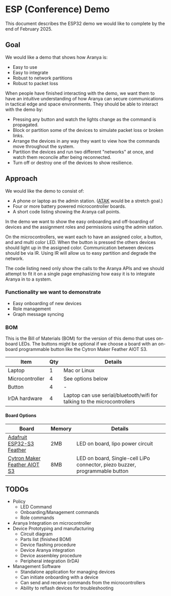 # ESP (Conference) Demo

This document describes the ESP32 demo we would like to complete by the end of February 2025.

## Goal

We would like a demo that shows how Aranya is: 

- Easy to use 
- Easy to integrate 
- Robust to network partitions 
- Robust to packet loss

When people have finished interacting with the demo, we want them to have an intuitive understanding of how Aranya can secure communications in tactical edge and space environments. They should be able to interact with the demo by:

- Pressing any button and watch the lights change as the command is propagated.
- Block or partition some of the devices to simulate packet loss or broken links.
- Arrange the devices in any way they want to view how the commands move throughout the system.
- Partition the devices and run two different "networks" at once, and watch them reconcile after being reconnected.
- Turn off or destroy one of the devices to show resilience.

## Approach

We would like the demo to consist of: 

- A phone or laptop as the admin station. ([ATAK](https://www.civtak.org/) would be a stretch goal.) 
- Four or more battery powered microcontroller boards. 
- A short code listing showing the Aranya call points.

In the demo we want to show the easy onboarding and off-boarding of devices and the assignment roles and permissions using the admin station.

On the microcontrollers, we want each to have an assigned color, a button, and and multi color LED. When the button is pressed the others devices should light up in the assigned color. Communication between devices should be via IR. Using IR will allow us to easy partition and degrade the network.

The code listing need only show the calls to the Aranya APIs and we should attempt to fit it on a single page emphasizing how easy it is to integrate Aranya in to a system.

### Functionality we want to demonstrate

- Easy onboarding of new devices
- Role management
- Graph message syncing

### BOM

This is the Bill of Materials (BOM) for the version of this demo that uses on-board LEDs. The buttons might be optional if we choose a board with an on-board programmable button like the Cytron Maker Feather AIOT S3.

| Item | Qty | Details |
| ---- | --- | ------- |
| Laptop | 1 | Mac or Linux |
| Microcontroller | 4 | See options below |
| Button | 4 | - |
| IrDA hardware | 4 | Laptop can use serial/bluetooth/wifi for talking to the microcontrollers |


#### Board Options

| Board | Memory | Details |
| ----- | ------ | ------- |
| [Adafruit ESP32-S3 Feather](https://www.adafruit.com/product/5477) | 2MB | LED on board, lipo power circuit |
| [Cytron Maker Feather AIOT S3](https://www.cytron.io/p-v-maker-feather-aiot-s3-simplifying-aiot-with-esp32) | 8MB | LED on board, Single-cell LiPo connector, piezo buzzer, programmable button | 


## TODOs

- Policy
    - LED Command
    - Onboarding/Management commands
    - Role commands
- Aranya Integration on microcontroller
- Device Prototyping and manufacturing
    - Circuit diagram
    - Parts list (finished BOM)
    - Device flashing procedure
    - Device Aranya integration
    - Device assembley procedure
    - Peripheral integration (IrDA)
- Management Software
    - Standalone application for managing devices
    - Can initiate onboarding with a device
    - Can send and receive commands from the microcontrollers
    - Ability to reflash devices for troubleshooting